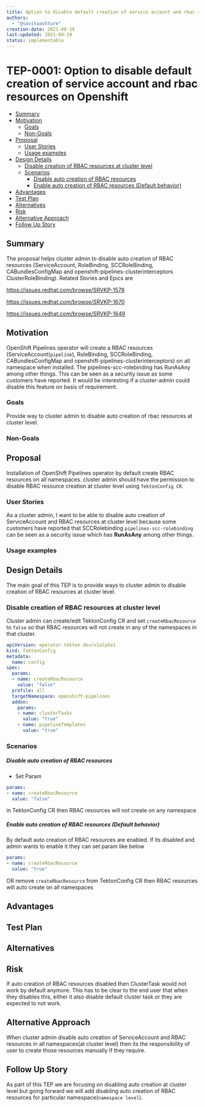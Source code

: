 ```yaml
---
title: Option to disable default creation of service account and rbac resources
authors:
  - "@savitaashture"
creation-date: 2021-09-19
last-updated: 2021-09-19
status: implementable
---
```


# TEP-0001: Option to disable default creation of service account and rbac resources on Openshift

<!-- toc -->
- [Summary](#summary)
- [Motivation](#motivation)
  - [Goals](#goals)
  - [Non-Goals](#non-goals)
- [Proposal](#proposal)
  - [User Stories](#user-stories)
  - [Usage examples](#usage-examples)
- [Design Details](#design-details)
  - [Disable creation of RBAC resources at cluster level](#disable-creation-of-rbac-resources-at-cluster-level)
  - [Scenarios](#scenarios)
      - [Disable auto creation of RBAC resources](#disable-auto-creation-of-rbac-resources)
      - [Enable auto creation of RBAC resources (Default behavior)](#enable-auto-creation-of-rbac-resources-default-behavior)
- [Advantages](#advantages)
- [Test Plan](#test-plan)
- [Alternatives](#alternatives)
- [Risk](#risk)
- [Alternative Approach](#alternative-approach)
- [Follow Up Story](#follow-up-story)
<!-- /toc -->

## Summary

The proposal helps cluster admin to disable auto creation of RBAC resources
(ServiceAccount, RoleBinding, SCCRoleBinding, CABundlesConfigMap and openshift-pipelines-clusterinterceptors ClusterRoleBinding).
Related Stories and Epics are

https://issues.redhat.com/browse/SRVKP-1578

https://issues.redhat.com/browse/SRVKP-1670

https://issues.redhat.com/browse/SRVKP-1649

## Motivation

OpenShift Pipelines operator will create a RBAC resources (ServiceAccount(`pipeline`), RoleBinding, SCCRoleBinding, CABundlesConfigMap and openshift-pipelines-clusterinterceptors) on all namespace when installed.
The pipelines-scc-rolebinding has RunAsAny among other things.
This can be seen as a security issue as some customers have reported. It would be interesting if a cluster-admin could disable this feature on basis of requirement.

### Goals

Provide way to cluster admin to disable auto creation of rbac resources at cluster level. 

### Non-Goals

## Proposal

Installation of OpenShift Pipelines operator by default create RBAC resources on all namespaces.
cluster admin should have the permission to disable RBAC resource creation at cluster level using `TektonConfig CR`. 
   
### User Stories
As a cluster admin, I want to be able to disable auto creation of ServiceAccount and RBAC resources at cluster level because
some customers have reported that SCCRolebinding `pipelines-scc-rolebinding` can be seen as a security issue which has **RunAsAny** among other things.

### Usage examples

## Design Details

The main goal of this TEP is to provide ways to cluster admin to disable creation of RBAC resources at cluster level.

### Disable creation of RBAC resources at cluster level
Cluster admin can create/edit TektonConfig CR and set `createRbacResource` to `false` so that RBAC resources will not create in any of the namespaces in that cluster.
```yaml
apiVersion: operator.tekton.dev/v1alpha1
kind: TektonConfig
metadata:
  name: config
spec:
  params:
  - name: createRbacResource
    value: "false"
  profile: all
  targetNamespace: openshift-pipelines
  addon:
    params:
    - name: clusterTasks
      value: "true"
    - name: pipelineTemplates
      value: "true"

```

### Scenarios
##### Disable auto creation of RBAC resources
* Set Param 
```yaml
params:
- name: createRbacResource
  value: "false"
```
in TektonConfig CR then RBAC resources will not create on any namespace

##### Enable auto creation of RBAC resources (Default behavior)
By default auto creation of RBAC resources are enabled.
If its disabled and admin wants to enable it they can set param like below
```yaml
params:
- name: createRbacResource
  value: "true"
```
OR remove `createRbacResource` from TektonConfig CR then RBAC resources will auto create on all namespaces

## Advantages

## Test Plan

## Alternatives

## Risk
If auto creation of RBAC resources disabled then ClusterTask would not work by default anymore. 
This has to be clear to the end user that when they disables this, either it also disable default cluster task or they are expected to not work.

## Alternative Approach
When cluster admin disable auto creation of ServiceAccount and RBAC resources in all namespaces(at cluster level) 
then its the responsibility of user to create those resources manually if they require.

## Follow Up Story
As part of this TEP we are focusing on disabling auto creation at cluster level 
but going forward we will add disabling auto creation of RBAC resources for particular namespace(`namespace level`).